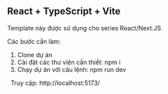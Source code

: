 ## React + TypeScript + Vite 

Template này được sử dụng cho series React/Next.JS 

Các bước cần làm:
1. Clone dự án
2. Cài đặt các thư viện cần thiết: npm i
3. Chạy dự án với câu lệnh: npm run dev

&nbsp;
Truy cập:  http://localhost:5173/

